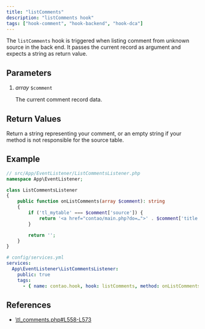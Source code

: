 ```yaml
---
title: "listComments"
description: "listComments hook"
tags: ["hook-comment", "hook-backend", "hook-dca"]
---
```



The `listComments` hook is triggered when listing comment from unknown source in
the back end. It passes the current record as argument and expects a string as
return value.


## Parameters

1. *array* `$comment`

    The current comment record data.


## Return Values

Return a string representing your comment, or an empty string if your method is not
responsible for the source table.


## Example

```php
// src/App/EventListener/ListCommentsListener.php
namespace App\EventListener;

class ListCommentsListener
{
    public function onListComments(array $comment): string
    {
        if ('tl_mytable' === $comment['source']) {
            return '<a href="contao/main.php?do=…">' . $comment['title'] . '</a>';
        }

        return '';
    }
}
```

```yml
# config/services.yml
services:
  App\EventListener\ListCommentsListener:
    public: true
    tags:
      - { name: contao.hook, hook: listComments, method: onListComments }
```


## References

- [\tl_comments.php#L558-L573](https://github.com/contao/contao/blob/4.7.6/comments-bundle/src/Resources/contao/dca/tl_comments.php#L558-L573)
